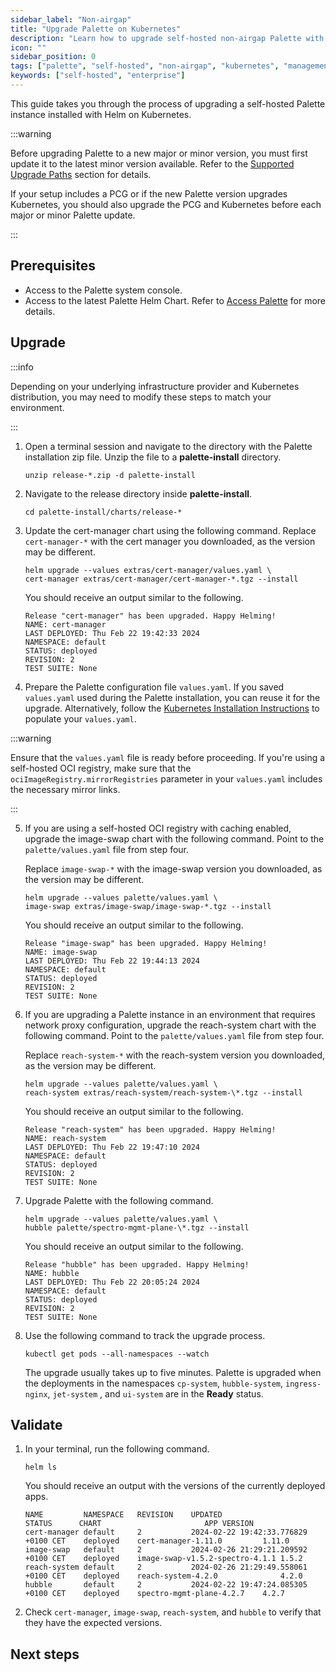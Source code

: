 ```yaml
---
sidebar_label: "Non-airgap"
title: "Upgrade Palette on Kubernetes"
description: "Learn how to upgrade self-hosted non-airgap Palette with Helm and Kubernetes."
icon: ""
sidebar_position: 0
tags: ["palette", "self-hosted", "non-airgap", "kubernetes", "management", "upgrades"]
keywords: ["self-hosted", "enterprise"]
---
```


This guide takes you through the process of upgrading a self-hosted Palette instance installed with Helm on Kubernetes.

:::warning

Before upgrading Palette to a new major or minor version, you must first update it to the latest minor version
available. Refer to the [Supported Upgrade Paths](../upgrade.md#supported-upgrade-paths) section for details.

If your setup includes a PCG or if the new Palette version upgrades Kubernetes, you should also upgrade the PCG and
Kubernetes before each major or minor Palette update.

:::

## Prerequisites

- Access to the Palette system console.
- Access to the latest Palette Helm Chart. Refer to [Access Palette](/enterprise-version/#access-palette) for more
  details.

## Upgrade

:::info

Depending on your underlying infrastructure provider and Kubernetes distribution, you may need to modify these steps to
match your environment.

:::

1. Open a terminal session and navigate to the directory with the Palette installation zip file. Unzip the file to a
   **palette-install** directory.

   ```shell
   unzip release-*.zip -d palette-install
   ```

2. Navigate to the release directory inside **palette-install**.

   ```shell
   cd palette-install/charts/release-*
   ```

3. Update the cert-manager chart using the following command. Replace `cert-manager-*` with the cert manager you
   downloaded, as the version may be different.

   ```shell
   helm upgrade --values extras/cert-manager/values.yaml \
   cert-manager extras/cert-manager/cert-manager-*.tgz --install
   ```

   You should receive an output similar to the following.

   ```shell
   Release "cert-manager" has been upgraded. Happy Helming!
   NAME: cert-manager
   LAST DEPLOYED: Thu Feb 22 19:42:33 2024
   NAMESPACE: default
   STATUS: deployed
   REVISION: 2
   TEST SUITE: None
   ```

4. Prepare the Palette configuration file `values.yaml`. If you saved `values.yaml` used during the Palette
   installation, you can reuse it for the upgrade. Alternatively, follow the
   [Kubernetes Installation Instructions](../../install-palette/install-on-kubernetes/install.md) to populate your
   `values.yaml`.

:::warning

Ensure that the `values.yaml` file is ready before proceeding. If you're using a self-hosted OCI registry, make sure
that the `ociImageRegistry.mirrorRegistries` parameter in your `values.yaml` includes the necessary mirror links.

:::

5.  If you are using a self-hosted OCI registry with caching enabled, upgrade the image-swap chart with the following
    command. Point to the `palette/values.yaml` file from step four.

    Replace `image-swap-*` with the image-swap version you downloaded, as the version may be different.

    ```shell
    helm upgrade --values palette/values.yaml \
    image-swap extras/image-swap/image-swap-*.tgz --install
    ```

    You should receive an output similar to the following.

    ```shell
    Release "image-swap" has been upgraded. Happy Helming!
    NAME: image-swap
    LAST DEPLOYED: Thu Feb 22 19:44:13 2024
    NAMESPACE: default
    STATUS: deployed
    REVISION: 2
    TEST SUITE: None
    ```

6.  If you are upgrading a Palette instance in an environment that requires network proxy configuration, upgrade the
    reach-system chart with the following command. Point to the `palette/values.yaml` file from step four.

    Replace `reach-system-*` with the reach-system version you downloaded, as the version may be different.

    ```shell
    helm upgrade --values palette/values.yaml \
    reach-system extras/reach-system/reach-system-\*.tgz --install
    ```

    You should receive an output similar to the following.

    ```shell
    Release "reach-system" has been upgraded. Happy Helming!
    NAME: reach-system
    LAST DEPLOYED: Thu Feb 22 19:47:10 2024
    NAMESPACE: default
    STATUS: deployed
    REVISION: 2
    TEST SUITE: None
    ```

7.  Upgrade Palette with the following command.

    ```shell
    helm upgrade --values palette/values.yaml \
    hubble palette/spectro-mgmt-plane-\*.tgz --install
    ```

    You should receive an output similar to the following.

    ```shell
    Release "hubble" has been upgraded. Happy Helming!
    NAME: hubble
    LAST DEPLOYED: Thu Feb 22 20:05:24 2024
    NAMESPACE: default
    STATUS: deployed
    REVISION: 2
    TEST SUITE: None
    ```

8.  Use the following command to track the upgrade process.

    ```shell
    kubectl get pods --all-namespaces --watch
    ```

    The upgrade usually takes up to five minutes. Palette is upgraded when the deployments in the namespaces
    `cp-system`, `hubble-system`, `ingress-nginx`, `jet-system` , and `ui-system` are in the **Ready** status.

## Validate

1. In your terminal, run the following command.

   ```shell
   helm ls
   ```

   You should receive an output with the versions of the currently deployed apps.

   ```shell
   NAME        	NAMESPACE	REVISION	UPDATED                             	STATUS  	CHART                   	APP VERSION
   cert-manager	default  	2       	2024-02-22 19:42:33.776829 +0100 CET	deployed	cert-manager-1.11.0     	1.11.0
   image-swap  	default  	2       	2024-02-26 21:29:21.209592 +0100 CET	deployed	image-swap-v1.5.2-spectro-4.1.1	1.5.2
   reach-system	default  	2       	2024-02-26 21:29:49.558061 +0100 CET	deployed	reach-system-4.2.0             	4.2.0
   hubble      	default  	2       	2024-02-22 19:47:24.085305 +0100 CET	deployed	spectro-mgmt-plane-4.2.7	4.2.7
   ```

2. Check `cert-manager`, `image-swap`, `reach-system`, and `hubble` to verify that they have the expected versions.

## Next steps
